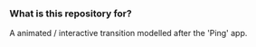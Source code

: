 ### What is this repository for? ###

A animated / interactive transition modelled after the 'Ping' app.